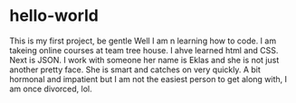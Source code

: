 # hello-world
This is my first project, be gentle
Well I am n learning how to code. I am takeing online courses at team tree house. I ahve learned html and CSS.
Next is JSON.
I work with someone her name is Eklas and she is not just another pretty face. She is smart and catches on very quickly.
A bit hormonal and impatient but I am not the easiest person to get along with, I am once divorced, lol.
